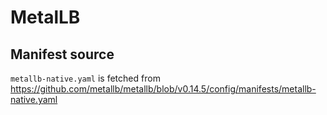 # MetalLB

## Manifest source

`metallb-native.yaml` is fetched from <https://github.com/metallb/metallb/blob/v0.14.5/config/manifests/metallb-native.yaml>
